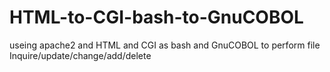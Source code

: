 # HTML-to-CGI-bash-to-GnuCOBOL
useing apache2 and HTML and CGI as bash and GnuCOBOL to perform file Inquire/update/change/add/delete
